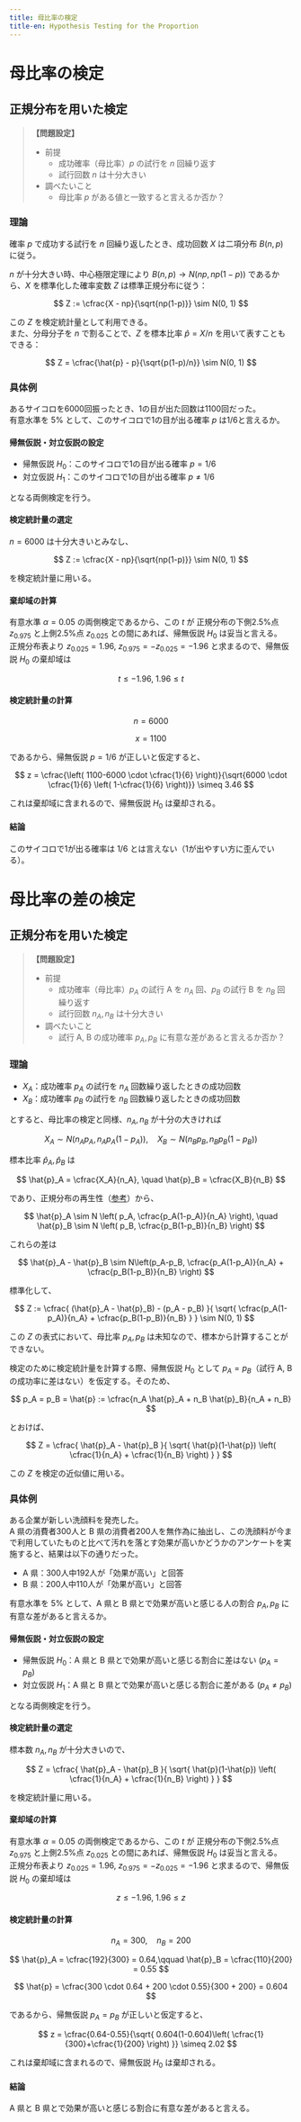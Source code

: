```yaml
---
title: 母比率の検定
title-en: Hypothesis Testing for the Proportion
---
```


# 母比率の検定

## 正規分布を用いた検定

> **【問題設定】**
> 
> - 前提
> 	- 成功確率（母比率）$p$ の試行を $n$ 回繰り返す
> 	- 試行回数 $n$ は十分大きい
> - 調べたいこと
> 	- 母比率 $p$ がある値と一致すると言えるか否か？

### 理論

確率 $p$ で成功する試行を $n$ 回繰り返したとき、成功回数 $X$ は二項分布 $B(n, p)$ に従う。

$n$ が十分大きい時、中心極限定理により $B(n, p) \to N(np, np(1-p))$ であるから、$X$ を標準化した確率変数 $Z$ は標準正規分布に従う：

$$
Z := \cfrac{X - np}{\sqrt{np(1-p)}} \sim N(0, 1)
$$

この $Z$ を検定統計量として利用できる。  
また、分母分子を $n$ で割ることで、$Z$ を標本比率 $\hat{p} = X/n$ を用いて表すこともできる：

$$
Z = \cfrac{\hat{p} - p}{\sqrt{p(1-p)/n}} \sim N(0, 1)
$$


### 具体例

あるサイコロを6000回振ったとき、1の目が出た回数は1100回だった。  
有意水準を 5% として、このサイコロで1の目が出る確率 $p$ は1/6と言えるか。

#### 帰無仮説・対立仮説の設定

- 帰無仮説 $H_0$：このサイコロで1の目が出る確率 $p = 1/6$
- 対立仮説 $H_1$：このサイコロで1の目が出る確率 $p \ne 1/6$

となる両側検定を行う。

#### 検定統計量の選定

$n=6000$ は十分大きいとみなし、

$$
Z := \cfrac{X - np}{\sqrt{np(1-p)}} \sim N(0, 1)
$$

を検定統計量に用いる。

#### 棄却域の計算

有意水準 $\alpha = 0.05$ の両側検定であるから、この $t$ が 正規分布の下側2.5%点 $z_{0.975}$ と上側2.5%点 $z_{0.025}$ との間にあれば、帰無仮説 $H_0$ は妥当と言える。  
正規分布表より $z_{0.025} = 1.96,\ z_{0.975} = -z_{0.025} = -1.96$ と求まるので、帰無仮説 $H_0$ の棄却域は

$$
t \le -1.96,\ 1.96 \le t
$$

#### 検定統計量の計算

$$
n = 6000
$$

$$
x = 1100
$$

であるから、帰無仮説 $p=1/6$ が正しいと仮定すると、

$$
z = \cfrac{\left( 1100-6000 \cdot \cfrac{1}{6} \right)}{\sqrt{6000 \cdot \cfrac{1}{6} \left( 1-\cfrac{1}{6} \right)}}
\simeq 3.46
$$

これは棄却域に含まれるので、帰無仮説 $H_0$ は棄却される。

#### 結論

このサイコロで1が出る確率は 1/6 とは言えない（1が出やすい方に歪んでいる）。


# 母比率の差の検定

## 正規分布を用いた検定

> **【問題設定】**
> 
> - 前提
> 	- 成功確率（母比率）$p_A$ の試行 A を $n_A$ 回、$p_B$ の試行 B を $n_B$ 回繰り返す
> 	- 試行回数 $n_A, n_B$ は十分大きい
> - 調べたいこと
> 	- 試行 A, B の成功確率 $p_A, p_B$ に有意な差があると言えるか否か？

### 理論

- $X_A$：成功確率 $p_A$ の試行を $n_A$ 回数繰り返したときの成功回数
- $X_B$：成功確率 $p_B$ の試行を $n_B$ 回数繰り返したときの成功回数

とすると、母比率の検定と同様、$n_A, n_B$ が十分の大きければ

$$
X_A \sim N(n_A p_A, n_A p_A (1-p_A)),\quad X_B \sim N(n_B p_B, n_B p_B (1-p_B))
$$

標本比率 $\hat{p}_A, \hat{p}_B$ は

$$
\hat{p}_A = \cfrac{X_A}{n_A}, \quad \hat{p}_B = \cfrac{X_B}{n_B}
$$

であり、正規分布の再生性（[参考](../distribution/normal-distribution.md)）から、

$$
\hat{p}_A \sim N \left( p_A, \cfrac{p_A(1-p_A)}{n_A} \right),
\quad
\hat{p}_B \sim N \left( p_B, \cfrac{p_B(1-p_B)}{n_B} \right)
$$

これらの差は

$$
\hat{p}_A - \hat{p}_B
\sim
N\left(p_A-p_B, \cfrac{p_A(1-p_A)}{n_A} + \cfrac{p_B(1-p_B)}{n_B} \right)
$$

標準化して、

$$
Z := \cfrac{
	(\hat{p}_A - \hat{p}_B) - (p_A - p_B)
}{
	\sqrt{ \cfrac{p_A(1-p_A)}{n_A} + \cfrac{p_B(1-p_B)}{n_B} }
}
\sim N(0, 1)
$$

この $Z$ の表式において、母比率 $p_A, p_B$ は未知なので、標本から計算することができない。

検定のために検定統計量を計算する際、帰無仮説 $H_0$ として $p_A = p_B$（試行 A, B の成功率に差はない）を仮定する。そのため、

$$
p_A = p_B = \hat{p} := \cfrac{n_A \hat{p}_A + n_B \hat{p}_B}{n_A + n_B}
$$

とおけば、

$$
Z = \cfrac{
	\hat{p}_A - \hat{p}_B
}{
	\sqrt{
		\hat{p}(1-\hat{p})
		\left( \cfrac{1}{n_A} + \cfrac{1}{n_B} \right)
	}
}
$$

この $Z$ を検定の近似値に用いる。


### 具体例

ある企業が新しい洗顔料を発売した。  
A 県の消費者300人と B 県の消費者200人を無作為に抽出し、この洗顔料が今まで利用していたものと比べて汚れを落とす効果が高いかどうかのアンケートを実施すると、結果は以下の通りだった。

- A 県：300人中192人が「効果が高い」と回答
- B 県：200人中110人が「効果が高い」と回答

有意水準を 5% として、A 県と B 県とで効果が高いと感じる人の割合 $p_A, p_B$ に有意な差があると言えるか。

#### 帰無仮説・対立仮説の設定

- 帰無仮説 $H_0$：A 県と B 県とで効果が高いと感じる割合に差はない ($p_A=p_B$)
- 対立仮説 $H_1$：A 県と B 県とで効果が高いと感じる割合に差がある ($p_A \ne p_B$)

となる両側検定を行う。

#### 検定統計量の選定

標本数 $n_A, n_B$ が十分大きいので、

$$
Z = \cfrac{
	\hat{p}_A - \hat{p}_B
}{
	\sqrt{
		\hat{p}(1-\hat{p})
		\left( \cfrac{1}{n_A} + \cfrac{1}{n_B} \right)
	}
}
$$

を検定統計量に用いる。

#### 棄却域の計算

有意水準 $\alpha = 0.05$ の両側検定であるから、この $t$ が 正規分布の下側2.5%点 $z_{0.975}$ と上側2.5%点 $z_{0.025}$ との間にあれば、帰無仮説 $H_0$ は妥当と言える。  
正規分布表より $z_{0.025} = 1.96,\ z_{0.975} = -z_{0.025} = -1.96$ と求まるので、帰無仮説 $H_0$ の棄却域は

$$
z \le -1.96,\ 1.96 \le z
$$

#### 検定統計量の計算

$$
n_A = 300,\quad n_B = 200
$$

$$
\hat{p}_A = \cfrac{192}{300} = 0.64,\qquad \hat{p}_B = \cfrac{110}{200} = 0.55
$$

$$
\hat{p} = \cfrac{300 \cdot 0.64 + 200 \cdot 0.55}{300 + 200} = 0.604
$$

であるから、帰無仮説 $p_A=p_B$ が正しいと仮定すると、

$$
z = \cfrac{0.64-0.55}{\sqrt{
	0.604(1-0.604)\left( \cfrac{1}{300}+\cfrac{1}{200} \right)
}}
\simeq 2.02
$$

これは棄却域に含まれるので、帰無仮説 $H_0$ は棄却される。

#### 結論

A 県と B 県とで効果が高いと感じる割合に有意な差があると言える。
